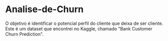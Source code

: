 # Analise-de-Churn
O objetivo é identificar o potencial perfil do cliente que deixa de ser cliente.
Este é um dataset que encontrei no Kaggle, chamado "Bank Customer Churn Prediction".

